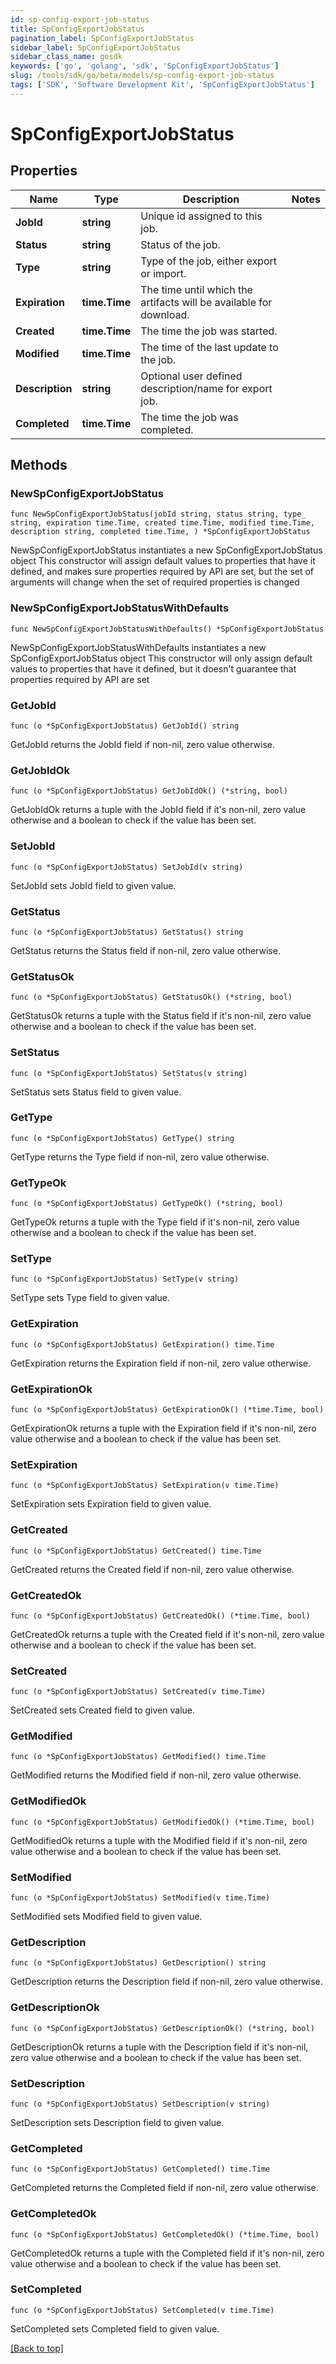 ```yaml
---
id: sp-config-export-job-status
title: SpConfigExportJobStatus
pagination_label: SpConfigExportJobStatus
sidebar_label: SpConfigExportJobStatus
sidebar_class_name: gosdk
keywords: ['go', 'golang', 'sdk', 'SpConfigExportJobStatus'] 
slug: /tools/sdk/go/beta/models/sp-config-export-job-status
tags: ['SDK', 'Software Development Kit', 'SpConfigExportJobStatus']
---
```


# SpConfigExportJobStatus

## Properties

Name | Type | Description | Notes
------------ | ------------- | ------------- | -------------
**JobId** |  **string** | Unique id assigned to this job. | 
**Status** |  **string** | Status of the job. | 
**Type** |  **string** | Type of the job, either export or import. | 
**Expiration** |  **time.Time** | The time until which the artifacts will be available for download. | 
**Created** |  **time.Time** | The time the job was started. | 
**Modified** |  **time.Time** | The time of the last update to the job. | 
**Description** |  **string** | Optional user defined description/name for export job. | 
**Completed** |  **time.Time** | The time the job was completed. | 

## Methods

### NewSpConfigExportJobStatus

`func NewSpConfigExportJobStatus(jobId string, status string, type_ string, expiration time.Time, created time.Time, modified time.Time, description string, completed time.Time, ) *SpConfigExportJobStatus`

NewSpConfigExportJobStatus instantiates a new SpConfigExportJobStatus object
This constructor will assign default values to properties that have it defined,
and makes sure properties required by API are set, but the set of arguments
will change when the set of required properties is changed

### NewSpConfigExportJobStatusWithDefaults

`func NewSpConfigExportJobStatusWithDefaults() *SpConfigExportJobStatus`

NewSpConfigExportJobStatusWithDefaults instantiates a new SpConfigExportJobStatus object
This constructor will only assign default values to properties that have it defined,
but it doesn't guarantee that properties required by API are set

### GetJobId

`func (o *SpConfigExportJobStatus) GetJobId() string`

GetJobId returns the JobId field if non-nil, zero value otherwise.

### GetJobIdOk

`func (o *SpConfigExportJobStatus) GetJobIdOk() (*string, bool)`

GetJobIdOk returns a tuple with the JobId field if it's non-nil, zero value otherwise
and a boolean to check if the value has been set.

### SetJobId

`func (o *SpConfigExportJobStatus) SetJobId(v string)`

SetJobId sets JobId field to given value.


### GetStatus

`func (o *SpConfigExportJobStatus) GetStatus() string`

GetStatus returns the Status field if non-nil, zero value otherwise.

### GetStatusOk

`func (o *SpConfigExportJobStatus) GetStatusOk() (*string, bool)`

GetStatusOk returns a tuple with the Status field if it's non-nil, zero value otherwise
and a boolean to check if the value has been set.

### SetStatus

`func (o *SpConfigExportJobStatus) SetStatus(v string)`

SetStatus sets Status field to given value.


### GetType

`func (o *SpConfigExportJobStatus) GetType() string`

GetType returns the Type field if non-nil, zero value otherwise.

### GetTypeOk

`func (o *SpConfigExportJobStatus) GetTypeOk() (*string, bool)`

GetTypeOk returns a tuple with the Type field if it's non-nil, zero value otherwise
and a boolean to check if the value has been set.

### SetType

`func (o *SpConfigExportJobStatus) SetType(v string)`

SetType sets Type field to given value.


### GetExpiration

`func (o *SpConfigExportJobStatus) GetExpiration() time.Time`

GetExpiration returns the Expiration field if non-nil, zero value otherwise.

### GetExpirationOk

`func (o *SpConfigExportJobStatus) GetExpirationOk() (*time.Time, bool)`

GetExpirationOk returns a tuple with the Expiration field if it's non-nil, zero value otherwise
and a boolean to check if the value has been set.

### SetExpiration

`func (o *SpConfigExportJobStatus) SetExpiration(v time.Time)`

SetExpiration sets Expiration field to given value.


### GetCreated

`func (o *SpConfigExportJobStatus) GetCreated() time.Time`

GetCreated returns the Created field if non-nil, zero value otherwise.

### GetCreatedOk

`func (o *SpConfigExportJobStatus) GetCreatedOk() (*time.Time, bool)`

GetCreatedOk returns a tuple with the Created field if it's non-nil, zero value otherwise
and a boolean to check if the value has been set.

### SetCreated

`func (o *SpConfigExportJobStatus) SetCreated(v time.Time)`

SetCreated sets Created field to given value.


### GetModified

`func (o *SpConfigExportJobStatus) GetModified() time.Time`

GetModified returns the Modified field if non-nil, zero value otherwise.

### GetModifiedOk

`func (o *SpConfigExportJobStatus) GetModifiedOk() (*time.Time, bool)`

GetModifiedOk returns a tuple with the Modified field if it's non-nil, zero value otherwise
and a boolean to check if the value has been set.

### SetModified

`func (o *SpConfigExportJobStatus) SetModified(v time.Time)`

SetModified sets Modified field to given value.


### GetDescription

`func (o *SpConfigExportJobStatus) GetDescription() string`

GetDescription returns the Description field if non-nil, zero value otherwise.

### GetDescriptionOk

`func (o *SpConfigExportJobStatus) GetDescriptionOk() (*string, bool)`

GetDescriptionOk returns a tuple with the Description field if it's non-nil, zero value otherwise
and a boolean to check if the value has been set.

### SetDescription

`func (o *SpConfigExportJobStatus) SetDescription(v string)`

SetDescription sets Description field to given value.


### GetCompleted

`func (o *SpConfigExportJobStatus) GetCompleted() time.Time`

GetCompleted returns the Completed field if non-nil, zero value otherwise.

### GetCompletedOk

`func (o *SpConfigExportJobStatus) GetCompletedOk() (*time.Time, bool)`

GetCompletedOk returns a tuple with the Completed field if it's non-nil, zero value otherwise
and a boolean to check if the value has been set.

### SetCompleted

`func (o *SpConfigExportJobStatus) SetCompleted(v time.Time)`

SetCompleted sets Completed field to given value.



[[Back to top]](#) 


